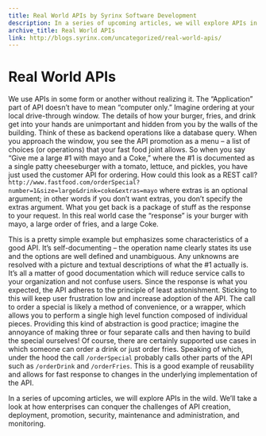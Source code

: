 ```yaml
---
title: Real World APIs by Syrinx Software Development
description: In a series of upcoming articles, we will explore APIs in the wild. We’ll take a look at how enterprises can conquer the challenges facing APIs.
archive_title: Real World APIs
link: http://blogs.syrinx.com/uncategorized/real-world-apis/
---
```


# Real World APIs 

We use APIs in some form or another without realizing it. The “Application” part of API doesn’t have to mean “computer only.” Imagine ordering at your local drive-through window. The details of how your burger, fries, and drink get into your hands are unimportant and hidden from you by the walls of the building. Think of these as backend operations like a database query. When you approach the window, you see the API promotion as a menu – a list of choices (or operations) that your fast food joint allows. So when you say “Give me a large #1 with mayo and a Coke,” where the #1 is documented as a single patty cheeseburger with a tomato, lettuce, and pickles, you have just used the customer API for ordering. How could this look as a REST call? `http://www.fastfood.com/orderSpecial?number=1&size=large&drink=coke&extras=mayo` where extras is an optional argument; in other words if you don’t want extras, you don’t specify the extras argument. What you get back is a package of stuff as the response to your request. In this real world case the “response” is your burger with mayo, a large order of fries, and a large Coke.

This is a pretty simple example but emphasizes some characteristics of a good API. It’s self-documenting – the operation name clearly states its use and the options are well defined and unambiguous. Any unknowns are resolved with a picture and textual descriptions of what the #1 actually is. It’s all a matter of good documentation which will reduce service calls to your organization and not confuse users. Since the response is what you expected, the API adheres to the principle of least astonishment. Sticking to this will keep user frustration low and increase adoption of the API. The call to order a special is likely a method of convenience, or a wrapper, which allows you to perform a single high level function composed of individual pieces. Providing this kind of abstraction is good practice; imagine the annoyance of making three or four separate calls and then having to build the special ourselves! Of course, there are certainly supported use cases in which someone can order a drink or just order fries. Speaking of which, under the hood the call `/orderSpecial` probably calls other parts of the API such as `/orderDrink` and `/orderFries`. This is a good example of reusability and allows for fast response to changes in the underlying implementation of the API.

In a series of upcoming articles, we will explore APIs in the wild. We’ll take a look at how enterprises can conquer the challenges of API creation, deployment, promotion, security, maintenance and administration, and monitoring.
